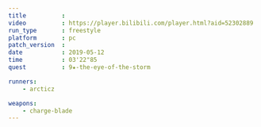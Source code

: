 ```yaml
---
title          :
video          : https://player.bilibili.com/player.html?aid=52302889
run_type       : freestyle
platform       : pc
patch_version  : 
date           : 2019-05-12
time           : 03'22"85
quest          : 9★-the-eye-of-the-storm

runners:
    - arcticz

weapons:
    - charge-blade
---
```

